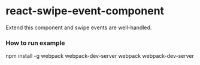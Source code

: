 # react-swipe-event-component
Extend this component and swipe events are well-handled.

### How to run example
npm install -g webpack webpack-dev-server
webpack
webpack-dev-server

